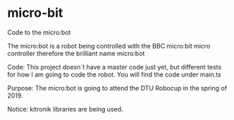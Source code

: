 # micro-bit
Code to the micro:bot

The micro:bot is a robot being controlled with the BBC micro:bit micro controller therefore the brilliant name micro:bot

Code: This project doesn´t have a master code just yet, but different tests for how I am going to code the robot. You will find the code under main.ts

Purpose: The micro:bot is going to attend the DTU Robocup in the spring of 2019.

Notice: kitronik libraries are being used.